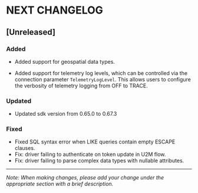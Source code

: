 # NEXT CHANGELOG

## [Unreleased]

### Added
- Added support for geospatial data types.
* Added support for telemetry log levels, which can be controlled via the connection parameter `TelemetryLogLevel`. This allows users to configure the verbosity of telemetry logging from OFF to TRACE.

### Updated
* Updated sdk version from 0.65.0 to 0.67.3

### Fixed
- Fixed SQL syntax error when LIKE queries contain empty ESCAPE clauses.
- Fix: driver failing to authenticate on token update in U2M flow.
- Fix: driver failing to parse complex data types with nullable attributes.
---
*Note: When making changes, please add your change under the appropriate section with a brief description.* 
